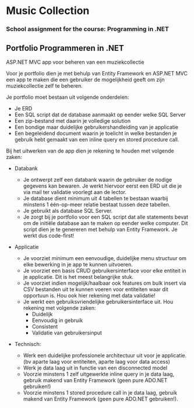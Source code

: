 # Music Collection
### School assignment for the course: Programming in .NET


## Portfolio Programmeren in .NET

ASP.NET MVC app voor beheren van een muziekcollectie

Voor je portfolio dien je met behulp van Entity Framework en ASP.NET MVC een app te maken die een gebruiker de mogelijkheid geeft om zijn muziekcollectie zelf te beheren. 

Je portfolio moet bestaan uit volgende onderdelen:

- Je ERD
- Een SQL script dat de database aanmaakt op eender welke SQL Server
- Een zip-bestand met daarin je volledige solution
- Een bondige maar duidelijke gebruikershandleiding van je applicatie
- Een begeleidend document waarin je toelicht in welke bestanden je gebruik hebt gemaakt van een inline query en stored procedure call.

Bij het uitwerken van de app dien je rekening te houden met volgende zaken:

* Databank
  * Je ontwerpt zelf een databank waarin de gebruiker de nodige gegevens kan bewaren. Je werkt hiervoor eerst een ERD uit die je via mail ter validatie voorlegt aan de lector.
  * Je database dient minimum uit 4 tabellen te bestaan waarbij minstens 1 één-op-meer relatie bestaat tussen deze tabellen.
  * Je gebruikt als database SQL Server.
  * Je zorgt bij je portfolio voor een SQL script dat alle statements bevat om de initiële database aan te maken op eender welke computer. Dit script dien je te genereren met behulp van Entity Framework. Je werkt dus code-first!
 
* Applicatie
  * Je voorziet minimum een eenvoudige, duidelijke menu structuur om elke bewerking in je app te kunnen uitvoeren.
  * Je voorziet een basis CRUD gebruikersinterface voor elke entiteit in je applicatie. Dit is het meest belangrijke stuk.
  * Je voorziet indien mogelijk/haalbaar ook features om bulk insert via CSV bestanden uit te kunnen voeren voor entiteiten waar dit opportuun is. Hou ook hier rekening met data validatie!
  * Je werkt een gebruiksvriendelijke gebruikersinterface uit. Hou rekening met volgende zaken:
    * Duidelijk
    * Eenvoudig in gebruik
    * Consistent
    * Validatie van gebruikersinput
    
* Technisch:
  * Werk een duidelijke professionele architectuur uit voor je applicatie. (bv aparte laag voor entiteiten, aparte laag voor data access)
  * Werk je data laag uit in functie van een disconnected model
  * Voorzie minstens 1 zelf uitgewerkte inline query in je data laag, gebruik makend van Entity Framework (geen pure ADO.NET gebruiken!)
  * Voorzie minstens 1 stored procedure call in je data laag, gebruik makend van Entity Framework (geen pure ADO.NET gebruiken!).
